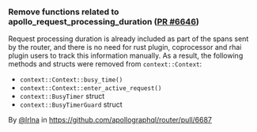 ### Remove functions related to apollo_request_processing_duration ([PR #6646](https://github.com/apollographql/router/pull/6687))

Request processing duration is already included as part of the spans sent by the
router, and there is no need for rust plugin, coprocessor and rhai plugin users
to track this information manually. As a result, the following methods and structs were removed from `context::Context`:

- `context::Context::busy_time()`
- `context::Context::enter_active_request()`
- `context::BusyTimer` struct
- `context::BusyTimerGuard` struct

By [@lrlna](https://github.com/lrlna) in https://github.com/apollographql/router/pull/6687